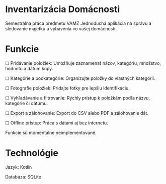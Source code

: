 # Inventarizácia Domácnosti
Semestrálna práca predmetu VAMZ
Jednoduchá aplikácia na správu a sledovanie majetku a vybavenia vo vašej domácnosti.

# Funkcie

  ☐ Pridávanie položiek: Umožňuje zaznamenať názov, kategóriu, množstvo, hodnotu a dátum kúpy.
  
  ☐ Kategórie a podkategórie: Organizujte položky do vlastných kategórií.
  
  ☐ Fotografie položiek: Pridajte fotky pre lepšiu identifikáciu.
  
  ☐ Vyhľadávanie a filtrovanie: Rýchly prístup k položkám podľa názvu, kategórie či dátumu.
  
  ☐ Export a zálohovanie: Export do CSV alebo PDF a zálohovanie dát.
  
  ☐ Offline prístup: Práca s dátami aj bez internetu.
  
Funkcie sú momentálne neimplementované.

# Technológie

  Jazyk: Kotlin
  
  Databáza: SQLite
